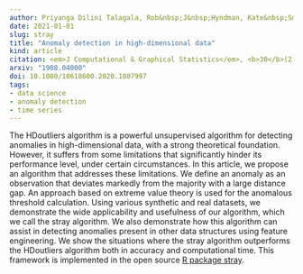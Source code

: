 ```yaml
---
author: Priyanga Dilini Talagala, Rob&nbsp;J&nbsp;Hyndman, Kate&nbsp;Smith&#8209;Miles,
date: 2021-01-01
slug: stray
title: "Anomaly detection in high-dimensional data"
kind: article
citation: <em>J Computational & Graphical Statistics</em>, <b>30</b>(2), 360-374
arxiv: "1908.04000"
doi: 10.1080/10618600.2020.1807997
tags:
- data science
- anomaly detection
- time series
---
```


The HDoutliers algorithm is a powerful unsupervised algorithm for detecting anomalies in high-dimensional data, with a strong theoretical foundation. However, it suffers from some limitations that significantly hinder its performance level, under certain circumstances. In this article, we propose an algorithm that addresses these limitations. We define an anomaly as an observation that deviates markedly from the majority with a large distance gap. An approach based on extreme value theory is used for the anomalous threshold calculation. Using various synthetic and real datasets, we demonstrate the wide applicability and usefulness of our algorithm, which we call the stray algorithm. We also demonstrate how this algorithm can assist in detecting anomalies present in other data structures using feature engineering. We show the situations where the stray algorithm outperforms the HDoutliers algorithm both in accuracy and computational time. This framework is implemented in the open source [R package stray](https://github.com/pridiltal/stray).
